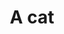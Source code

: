 ---
pid: llg39
title: A cat
location_transcription: South Philly
coordinates: "[-75.172630558943, 39.915628393377]"
zipcode: 
gen_neighborhood: 
neighborhood: 
outside_phl: 
age: '15'
age_range: 13-19
instagram: 
image_file_name: llg_39.jpg
proposal_transcription: 
topic: Animals
topic_summary: '0'
type: Sculpture Statue
keywords_other: cat, a cat, singular
credit: 
image_labels: 
twitter: 
facebook: 
permalink: "/monuments/llg39/"
layout: item-page
---